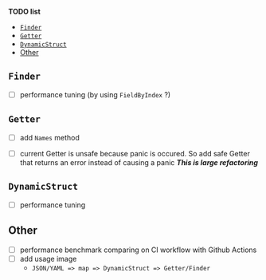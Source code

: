 __TODO list__

<!-- TOC depthFrom:1 -->

- [`Finder`](#finder)
- [`Getter`](#getter)
- [`DynamicStruct`](#dynamicstruct)
- [Other](#other)

<!-- /TOC -->

## `Finder`
- [ ] performance tuning (by using `FieldByIndex` ?)


## `Getter`
- [ ] add `Names` method
- [ ] current Getter is unsafe because panic is occured. So add safe Getter that returns an error instead of causing a panic ___This is large refactoring___


## `DynamicStruct`
- [ ]  performance tuning

## Other
- [ ] performance benchmark comparing on CI workflow with Github Actions
- [ ] add usage image
  - `JSON/YAML => map => DynamicStruct => Getter/Finder`
